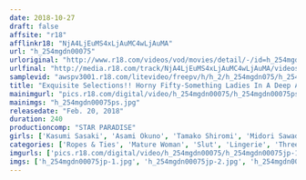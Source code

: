 ```yaml
---
date: 2018-10-27
draft: false
affsite: "r18"
afflinkr18: "NjA4LjEuMS4xLjAuMC4wLjAuMA"
url: "h_254mgdn00075"
urloriginal: "http://www.r18.com/videos/vod/movies/detail/-/id=h_254mgdn00075"
urlfinal: "http://media.r18.com/track/NjA4LjEuMS4xLjAuMC4wLjAuMA/videos/vod/movies/detail/-/id=h_254mgdn00075"
samplevid: "awspv3001.r18.com/litevideo/freepv/h/h_2/h_254mgdn075/h_254mgdn075_dmb_w.mp4"
title: "Exquisite Selections!! Horny Fifty-Something Ladies In A Deep And Rich Sex Special 10 Ladies/240 Minutes"
mainimgurl: "pics.r18.com/digital/video/h_254mgdn00075/h_254mgdn00075ps.jpg"
mainimgs: "h_254mgdn00075ps.jpg"
releasedate: "Feb. 20, 2018"
duration: 240
productioncomp: "STAR PARADISE"
girls: ['Kasumi Sasaki', 'Asami Okuno', 'Tamako Shiromi', 'Midori Sawada', 'Reika Kisaragi']
categories: ['Ropes & Ties', 'Mature Woman', 'Slut', 'Lingerie', 'Threesome / Foursome', 'Over 4 Hours', 'Hi-Def']
imgurls: ['pics.r18.com/digital/video/h_254mgdn00075/h_254mgdn00075jp-1.jpg', 'pics.r18.com/digital/video/h_254mgdn00075/h_254mgdn00075jp-2.jpg', 'pics.r18.com/digital/video/h_254mgdn00075/h_254mgdn00075jp-3.jpg', 'pics.r18.com/digital/video/h_254mgdn00075/h_254mgdn00075jp-4.jpg', 'pics.r18.com/digital/video/h_254mgdn00075/h_254mgdn00075jp-5.jpg', 'pics.r18.com/digital/video/h_254mgdn00075/h_254mgdn00075jp-6.jpg', 'pics.r18.com/digital/video/h_254mgdn00075/h_254mgdn00075jp-7.jpg', 'pics.r18.com/digital/video/h_254mgdn00075/h_254mgdn00075jp-8.jpg', 'pics.r18.com/digital/video/h_254mgdn00075/h_254mgdn00075jp-9.jpg', 'pics.r18.com/digital/video/h_254mgdn00075/h_254mgdn00075jp-10.jpg', 'pics.r18.com/digital/video/h_254mgdn00075/h_254mgdn00075jp-11.jpg', 'pics.r18.com/digital/video/h_254mgdn00075/h_254mgdn00075jp-12.jpg', 'pics.r18.com/digital/video/h_254mgdn00075/h_254mgdn00075jp-13.jpg', 'pics.r18.com/digital/video/h_254mgdn00075/h_254mgdn00075jp-14.jpg', 'pics.r18.com/digital/video/h_254mgdn00075/h_254mgdn00075jp-15.jpg', 'pics.r18.com/digital/video/h_254mgdn00075/h_254mgdn00075jp-16.jpg', 'pics.r18.com/digital/video/h_254mgdn00075/h_254mgdn00075jp-17.jpg', 'pics.r18.com/digital/video/h_254mgdn00075/h_254mgdn00075jp-18.jpg', 'pics.r18.com/digital/video/h_254mgdn00075/h_254mgdn00075jp-19.jpg', 'pics.r18.com/digital/video/h_254mgdn00075/h_254mgdn00075jp-20.jpg']
imgs: ['h_254mgdn00075jp-1.jpg', 'h_254mgdn00075jp-2.jpg', 'h_254mgdn00075jp-3.jpg', 'h_254mgdn00075jp-4.jpg', 'h_254mgdn00075jp-5.jpg', 'h_254mgdn00075jp-6.jpg', 'h_254mgdn00075jp-7.jpg', 'h_254mgdn00075jp-8.jpg', 'h_254mgdn00075jp-9.jpg', 'h_254mgdn00075jp-10.jpg', 'h_254mgdn00075jp-11.jpg', 'h_254mgdn00075jp-12.jpg', 'h_254mgdn00075jp-13.jpg', 'h_254mgdn00075jp-14.jpg', 'h_254mgdn00075jp-15.jpg', 'h_254mgdn00075jp-16.jpg', 'h_254mgdn00075jp-17.jpg', 'h_254mgdn00075jp-18.jpg', 'h_254mgdn00075jp-19.jpg', 'h_254mgdn00075jp-20.jpg']
---
```


